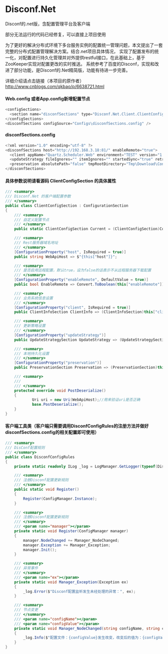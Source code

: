 # Disconf.Net
Disconf的.net版，含配置管理平台及客户端

部分无法运行的代码已经修复，可以直接上项目使用
     
  为了更好的解决分布式环境下多台服务实例的配置统一管理问题，本文提出了一套完整的分布式配置管理解决方案。结合.net项目具体情况，
实现了配置发布的统一化，对配置进行持久化管理并对外提供restful接口，在此基础上，基于ZooKeeper实现对配置更改的实时推送。
系统参考了百度的Disconf，实现和改进了部分功能，是Disconf的.Net精简版，功能有待进一步完善。
 
详细介绍请点击链接（本项目的原作者）
http://www.cnblogs.com/qkbao/p/6638721.html

#### Web.config 或者App.config新增配置节点
``` csharp    
<configSections>
  <section name="disconfSections" type="Disconf.Net.Client.ClientConfigSection, Disconf.Net.Client" />
</configSections>
<disconfSections configSource="Configs\disconfSections.config" />
```

#### disconfSections.config
``` csharp
<?xml version="1.0" encoding="utf-8" ?>
<disconfSections host="http://192.168.3.18:81/" enableRemote="true">
  <client appName="Quartz.Scheduler.Web" environment="TEST" version="1.0.0" clientName="Web.Test" />
  <updateStrategy fileIgnores="" itemIgnores="" startedSync="true" retryTimes="3" retryIntervalSeconds="10" />
  <preservation absolutePath="false" tmpRootDirectory="Tmp\Download\Configs" factRootDirectory="Configs" tmpItemsLocalName="~items.xml" tmpFilesLocalName="~files.txt"/>
</disconfSections>
```

#### 具体参数说明请看源码 ClientConfigSection 的具体属性
``` csharp    
/// <summary>
/// Disconf.Net 的客户端配置参数
/// </summary>
public class ClientConfigSection : ConfigurationSection
{
    /// <summary>
    /// 自定义配置节点
    /// </summary>
    public static ClientConfigSection Current = (ClientConfigSection)ConfigurationManager.GetSection("disconfSections");

    /// <summary>
    /// Rest服务器域名地址
    /// </summary>
    [ConfigurationProperty("host", IsRequired = true)]
    public string WebApiHost => $"{this["host"]}";

    /// <summary>
    /// 是否启用远程配置，默认true，设为false的话表示不从远程服务器下载配置
    /// </summary>
    [ConfigurationProperty("enableRemote", DefaultValue = true)]
    public bool EnableRemote => Convert.ToBoolean(this["enableRemote"]);

    /// <summary>
    /// 业务系统信息设置
    /// </summary>
    [ConfigurationProperty("client", IsRequired = true)]
    public ClientInfoSection ClientInfo => (ClientInfoSection)this["client"];

    /// <summary>
    /// 更新策略设置
    /// </summary>
    [ConfigurationProperty("updateStrategy")]
    public UpdateStrategySection UpdateStrategy => (UpdateStrategySection)this["updateStrategy"];

    /// <summary>
    /// 本地持久化设置
    /// </summary>
    [ConfigurationProperty("preservation")]
    public PreservationSection Preservation => (PreservationSection)this["preservation"];

    /// <summary>
    /// 
    /// </summary>
    protected override void PostDeserialize()
    {
            Uri uri = new Uri(WebApiHost);//用来验证uri是否正确
            base.PostDeserialize();
    }
}
```

#### 客户端工具类（客户端只需要调用DisconfConfigRules的注册方法并做好disconfSections.config的相关配置即可使用）
``` csharp  
/// <summary>
/// DisConf配置规则
/// </summary>
public class DisconfConfigRules
{
    private static readonly ILog _log = LogManager.GetLogger(typeof(DisconfConfigRules));

    /// <summary>
    /// 注册Disconf配置更新规则
    /// </summary>
    public static void Register()
    {
        Register(ConfigManager.Instance);
    }

    /// <summary>
    /// 注册Disconf配置更新规则
    /// </summary>
    /// <param name="manager"></param>
    private static void Register(ConfigManager manager)
    {
        manager.NodeChanged += Manager_NodeChanged;
        manager.Exception += Manager_Exception;
        manager.Init();
    }

    /// <summary>
    /// 异常事件
    /// </summary>
    /// <param name="ex"></param>
    private static void Manager_Exception(Exception ex)
    {
        _log.Error($"Disconf配置监听发生未经处理的异常：", ex);
    }

    /// <summary>
    /// 节点变更
    /// </summary>
    /// <param name="configName"></param>
    /// <param name="configValue"></param>
    private static void Manager_NodeChanged(string configName, string configValue)
    {
        _log.Info($"配置文件：{configValue}发生改变，改变后的值为：{configValue}");
    }
}
```
